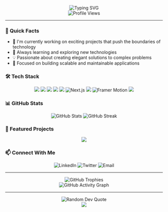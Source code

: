 <div align="center">
  <picture>
    <source media="(prefers-color-scheme: dark)" srcset="https://readme-typing-svg.herokuapp.com?font=Fira+Code&weight=500&size=40&pause=1000&color=FFFFFF&center=true&vCenter=true&random=false&width=600&height=100&lines=Hello%2C+I'm+Alex+Kuchar;Full+Stack+Developer;Problem+Solver;Tech+Enthusiast" />
    <img src="https://readme-typing-svg.herokuapp.com?font=Fira+Code&weight=500&size=40&pause=1000&color=000000&center=true&vCenter=true&random=false&width=600&height=100&lines=Hello%2C+I'm+Alex+Kuchar;Full+Stack+Developer;Problem+Solver;Tech+Enthusiast" alt="Typing SVG" />
  </picture>
</div>

<div align="center">
  <img src="https://komarev.com/ghpvc/?username=alexkuchar&label=Profile%20views&color=000000&style=flat" alt="Profile Views" />
</div>

---

### 🚀 Quick Facts

- 🔭 I'm currently working on exciting projects that push the boundaries of technology
- 🌱 Always learning and exploring new technologies
- 💡 Passionate about creating elegant solutions to complex problems
- 🎯 Focused on building scalable and maintainable applications

### 🛠️ Tech Stack

<div align="center">
  <img src="https://img.shields.io/badge/Go-00ADD8?style=for-the-badge&logo=go&logoColor=white" />
  <img src="https://img.shields.io/badge/JavaScript-F7DF1E?style=for-the-badge&logo=javascript&logoColor=black" />
  <img src="https://img.shields.io/badge/TypeScript-007ACC?style=for-the-badge&logo=typescript&logoColor=white" />
  <img src="https://img.shields.io/badge/React-20232A?style=for-the-badge&logo=react&logoColor=white" />
  <img src="https://img.shields.io/badge/Node.js-43853D?style=for-the-badge&logo=node.js&logoColor=white" />
  <picture>
    <source media="(prefers-color-scheme: dark)" srcset="https://img.shields.io/badge/Next.js-FFFFFF?style=for-the-badge&logo=next.js&logoColor=000000" />
    <img src="https://img.shields.io/badge/Next.js-000000?style=for-the-badge&logo=next.js&logoColor=white" alt="Next.js" />
  </picture>
  <img src="https://img.shields.io/badge/Tailwind_CSS-38B2AC?style=for-the-badge&logo=tailwind-css&logoColor=white" />
  <picture>
    <source media="(prefers-color-scheme: dark)" srcset="https://img.shields.io/badge/Framer_Motion-FFFFFF?style=for-the-badge&logo=framer&logoColor=000000" />
    <img src="https://img.shields.io/badge/Framer_Motion-000000?style=for-the-badge&logo=framer&logoColor=white" alt="Framer Motion" />
  </picture>
  <img src="https://img.shields.io/badge/C%23-239120?style=for-the-badge&logo=c-sharp&logoColor=white" />
</div>

### 📊 GitHub Stats

<div align="center">
  <img src="https://github-readme-stats.vercel.app/api?username=alexkuchar&show_icons=true&theme=dark" alt="GitHub Stats" />
  <img src="https://github-readme-streak-stats.herokuapp.com/?user=alexkuchar&theme=dark" alt="GitHub Streak" />
</div>

### 🌟 Featured Projects

<div align="center">
  <a href="https://github.com/alexkuchar/your-project">
    <img src="https://github-readme-stats.vercel.app/api/pin/?username=alexkuchar&repo=your-project&theme=dark" />
  </a>
</div>

### 📫 Connect With Me

<div align="center">
  <picture>
    <source media="(prefers-color-scheme: dark)" srcset="https://img.shields.io/badge/LinkedIn-FFFFFF?style=for-the-badge&logo=linkedin&logoColor=0A66C2" />
    <img src="https://img.shields.io/badge/LinkedIn-000000?style=for-the-badge&logo=linkedin&logoColor=white" alt="LinkedIn" />
  </picture>
  <a href="https://www.linkedin.com/in/alexkuchar/">
  </a>
  <picture>
    <source media="(prefers-color-scheme: dark)" srcset="https://img.shields.io/badge/Twitter-FFFFFF?style=for-the-badge&logo=twitter&logoColor=1DA1F2" />
    <img src="https://img.shields.io/badge/Twitter-000000?style=for-the-badge&logo=twitter&logoColor=white" alt="Twitter" />
  </picture>
  <a href="https://x.com/@aesaround">
  </a>
  <picture>
    <source media="(prefers-color-scheme: dark)" srcset="https://img.shields.io/badge/Email-FFFFFF?style=for-the-badge&logo=gmail&logoColor=000000" />
    <img src="https://img.shields.io/badge/Email-000000?style=for-the-badge&logo=gmail&logoColor=white" alt="Email" />
  </picture>
  <a href="mailto:hello@alexkuchar.com">
  </a>
</div>

---

<div align="center">
  <img src="https://github-profile-trophy.vercel.app/?username=alexkuchar&theme=dark&row=1" alt="GitHub Trophies" />
</div>

<div align="center">
  <img src="https://github-readme-activity-graph.vercel.app/graph?username=alexkuchar&theme=dark" alt="GitHub Activity Graph" />
</div>

---

<div align="center">
  <img src="https://quotes-github-readme.vercel.app/api?type=horizontal&theme=dark" alt="Random Dev Quote" />
</div>

<div align="center">
  <img src="https://capsule-render.vercel.app/api?type=waving&color=000000&height=100&section=footer" />
</div>
